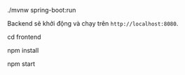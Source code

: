 
./mvnw spring-boot:run

Backend sẽ khởi động và chạy trên `http://localhost:8080`.


cd frontend

npm install

npm start
